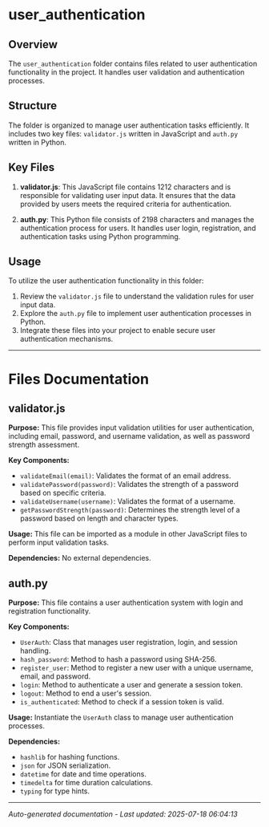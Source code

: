 # user_authentication

## Overview
The `user_authentication` folder contains files related to user authentication functionality in the project. It handles user validation and authentication processes.

## Structure
The folder is organized to manage user authentication tasks efficiently. It includes two key files: `validator.js` written in JavaScript and `auth.py` written in Python.

## Key Files
1. **validator.js**: This JavaScript file contains 1212 characters and is responsible for validating user input data. It ensures that the data provided by users meets the required criteria for authentication.
   
2. **auth.py**: This Python file consists of 2198 characters and manages the authentication process for users. It handles user login, registration, and authentication tasks using Python programming.

## Usage
To utilize the user authentication functionality in this folder:
1. Review the `validator.js` file to understand the validation rules for user input data.
2. Explore the `auth.py` file to implement user authentication processes in Python.
3. Integrate these files into your project to enable secure user authentication mechanisms.

---

# Files Documentation

## validator.js

**Purpose:** This file provides input validation utilities for user authentication, including email, password, and username validation, as well as password strength assessment.

**Key Components:**
- `validateEmail(email)`: Validates the format of an email address.
- `validatePassword(password)`: Validates the strength of a password based on specific criteria.
- `validateUsername(username)`: Validates the format of a username.
- `getPasswordStrength(password)`: Determines the strength level of a password based on length and character types.

**Usage:** This file can be imported as a module in other JavaScript files to perform input validation tasks.

**Dependencies:** No external dependencies.

## auth.py

**Purpose:** This file contains a user authentication system with login and registration functionality.

**Key Components:**
- `UserAuth`: Class that manages user registration, login, and session handling.
- `hash_password`: Method to hash a password using SHA-256.
- `register_user`: Method to register a new user with a unique username, email, and password.
- `login`: Method to authenticate a user and generate a session token.
- `logout`: Method to end a user's session.
- `is_authenticated`: Method to check if a session token is valid.

**Usage:** Instantiate the `UserAuth` class to manage user authentication processes.

**Dependencies:** 
- `hashlib` for hashing functions.
- `json` for JSON serialization.
- `datetime` for date and time operations.
- `timedelta` for time duration calculations.
- `typing` for type hints.

---
*Auto-generated documentation - Last updated: 2025-07-18 06:04:13*

